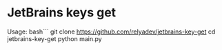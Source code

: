 # JetBrains keys get
Usage:
bash```
git clone https://github.com/relyadev/jetbrains-key-get
cd jetbrains-key-get
python main.py

